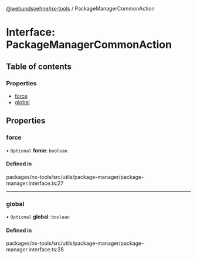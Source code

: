 [@webundsoehne/nx-tools](../README.md) / PackageManagerCommonAction

# Interface: PackageManagerCommonAction

## Table of contents

### Properties

- [force](PackageManagerCommonAction.md#force)
- [global](PackageManagerCommonAction.md#global)

## Properties

### force

• `Optional` **force**: `boolean`

#### Defined in

packages/nx-tools/src/utils/package-manager/package-manager.interface.ts:27

___

### global

• `Optional` **global**: `boolean`

#### Defined in

packages/nx-tools/src/utils/package-manager/package-manager.interface.ts:28
